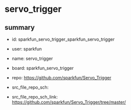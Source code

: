 # servo_trigger
 
## summary 
* id: sparkfun_servo_trigger_sparkfun_servo_trigger
* user: sparkfun
* name: servo_trigger
* board: sparkfun_servo_trigger
* repo: https://github.com/sparkfun/Servo_Trigger



* src_file_repo_sch: 
* src_file_repo_sch_link: https://github.com/sparkfun/Servo_Trigger/tree/master/






